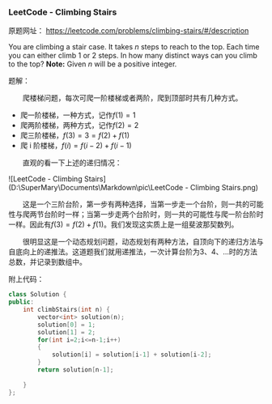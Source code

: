 ### LeetCode - Climbing Stairs

原题网址：
https://leetcode.com/problems/climbing-stairs/#/description

You are climbing a stair case. It takes *n* steps to reach to the top.
Each time you can either climb 1 or 2 steps. In how many distinct ways can you climb to the top?
**Note:** Given *n* will be a positive integer.

题解：

　　爬楼梯问题，每次可爬一阶楼梯或者两阶，爬到顶部时共有几种方式。

- 爬一阶楼梯，一种方式，记作$f(1)=1$
- 爬两阶楼梯，两种方式，记作$f(2)=2$
- 爬三阶楼梯，$f(3)=3=f(2)+f(1)$
- 爬 i 阶楼梯，$f(i)=f(i-2)+f(i-1)$

　　直观的看一下上述的递归情况：

![LeetCode - Climbing Stairs](D:\SuperMary\Documents\Markdown\pic\LeetCode - Climbing Stairs.png)

　　这是一个三阶台阶，第一步有两种选择，当第一步走一个台阶，则一共的可能性与爬两节台阶时一样；当第一步走两个台阶时，则一共的可能性与爬一阶台阶时一样。因此有$f(3)=f(2)+f(1)$。我们发现这实质上是一组斐波那契数列。

　　很明显这是一个动态规划问题，动态规划有两种方法，自顶向下的递归方法与自底向上的递推法。这道题我们就用递推法，一次计算台阶为$3、4、...​$时的方法总数，并记录到数组中。

附上代码：

```c++
class Solution {
public:
    int climbStairs(int n) {
        vector<int> solution(n);
    	solution[0] = 1;
    	solution[1] = 2;
    	for(int i=2;i<=n-1;i++)
    	{
    		solution[i] = solution[i-1] + solution[i-2];
    	}
    	return solution[n-1];
        
    }
};
```
